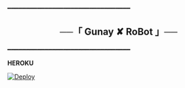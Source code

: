 ━━━━━━━━━━━━━━━━━━━━━━━━━━━━━━━━━

<h2 align="center">
    ──「 Gunay ✘ RoBot 」──
</h2>

━━━━━━━━━━━━━━━━━━━━━━━━━━━━━━━━━

<b>HEROKU</b>

[![Deploy](https://www.herokucdn.com/deploy/button.svg)](https://heroku.com/deploy?template=https://github.com/KenanKodes/GunayRobot)
